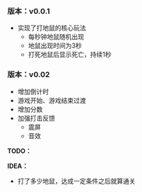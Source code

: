 ### 版本：v0.0.1

- 实现了打地鼠的核心玩法
  - 每秒钟地鼠随机出现
  - 地鼠出现时间为3秒
  - 打死地鼠后显示死亡，持续1秒

### 版本：v0.02

- 增加倒计时
- 游戏开始、游戏结束过渡
- 增加分数
- 加强打击反馈
  - 震屏
  - 音效





**TODO：**



**IDEA：**

- 打了多少地鼠，达成一定条件之后就算通关

